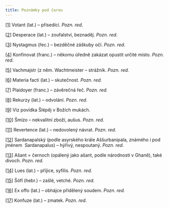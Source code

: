 ```yaml
---
title: Poznámky pod čarou
---
```


[\[1\]](./resources/undefined) Votant (lat.) – přísedící. _Pozn. red_.

[\[2\]](./resources/undefined) Desperace (lat.) – zoufalství, beznaděj. _Pozn. red._

[\[3\]](./resources/undefined) Nystagmus (řec.) – bezděčné záškuby očí. _Pozn. red._

[\[4\]](./resources/undefined) Konfinovat (franc.) – někomu úředně zakázat opustit určité místo. _Pozn. red._

[\[5\]](./resources/undefined) Vachmajstr (z něm. Wachtmeister – strážník. _Pozn. red._

[\[6\]](./resources/undefined) Materia facti (lat.) – skutečnost. _Pozn. red._

[\[7\]](./resources/undefined) Plaidoyer (franc.) – závěrečná řeč. _Pozn. red._

[\[8\]](./resources/undefined) Rekurzy (lat.) – odvolání. _Pozn. red._

[\[9\]](./resources/undefined) Viz povídka Šlépěj v Božích mukách.

[\[10\]](./resources/undefined) Šmízo – nekvalitní zboží, aušus. _Pozn. red._

[\[11\]](./resources/undefined) Revertence (lat.) – nedovolený návrat. _Pozn. red._

[\[12\]](./resources/undefined) Sardanapalský (podle asyrského krále Aššurbanipala, známého i pod jménem  Sardanapalus) – hýřivý, nespoutaný. _Pozn. red._

[\[13\]](./resources/undefined) Ašant = černoch (opálený jako ašant, podle národnosti v Ghaně), také divoch. _Pozn. red._

[\[14\]](./resources/undefined) Lues (lat.) – příjice, syfilis. _Pozn. red._

[\[15\]](./resources/undefined) Šófl (hebr.) – zašlé, vetché. _Pozn. red._

[\[16\]](./resources/undefined) Ex offo (lat.) – obhájce přidělený soudem. _Pozn. red._

[\[17\]](./resources/undefined) Konfuze (lat.) – zmatek. _Pozn. red._
